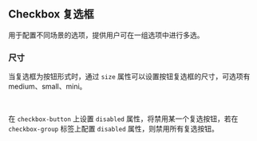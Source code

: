 <div class="demo-header">
<p class="overviewicon">
  <span class="wapi-form-radioboxgroup"/>
</p>

## Checkbox 复选框

<nova-uxlink widget-name="Selectgroup"></nova-uxlink>

用于配置不同场景的选项，提供用户可在一组选项中进行多选。
</div>

### 尺寸

当复选框为按钮形式时，通过 `size` 属性可以设置按钮复选框的尺寸，可选项有 medium、small、mini。

<br>

在 `checkbox-button` 上设置 `disabled` 属性，将禁用某一个复选按钮，若在 `checkbox-group` 标签上配置 `disabled` 属性，则禁用所有复选按钮。

<nova-demo-view link="checkbox/with-border"></nova-demo-view>

<br>
